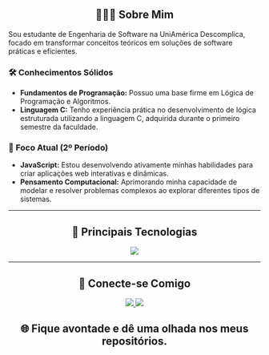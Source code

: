 <div align="center">

## 👨🏻‍💻 Sobre Mim

</div>
Sou estudante de Engenharia de Software na UniAmérica Descomplica, focado em transformar conceitos teóricos em soluções de software práticas e eficientes.

### 🛠️ Conhecimentos Sólidos
* **Fundamentos de Programação:** Possuo uma base firme em Lógica de Programação e Algoritmos.
* **Linguagem C:** Tenho experiência prática no desenvolvimento de lógica estruturada utilizando a linguagem C, adquirida durante o primeiro semestre da faculdade.

### 🌱 Foco Atual (2º Período)
* **JavaScript:** Estou desenvolvendo ativamente minhas habilidades para criar aplicações web interativas e dinâmicas.
* **Pensamento Computacional:** Aprimorando minha capacidade de modelar e resolver problemas complexos ao explorar diferentes tipos de sistemas.
---

<div align="center">

## 🚀 Principais Tecnologias

</div>
<p align="center">
  <a href="https://skillicons.dev">
    <img src="https://skillicons.dev/icons?i=html,css,js,git,vscode,github&perline=10" />
  </a>
</p>

---

<div align="center">

## 🔗 Conecte-se Comigo

</div>
<p align="center">
<a href="https://linkedin.com/in/rospirski/" target="_blank">
  <img src="https://img.shields.io/badge/LinkedIn-0077B5?style=for-the-badge&logo=linkedin&logoColor=white" />
</a>
<a href="mailto:joaorospinha@hotmail.com" target="_blank">
  <img src="https://img.shields.io/badge/Email-D14836?style=for-the-badge&logo=gmail&logoColor=white" />
</a>
</p>

<div align="center">

## 🌐 Fique avontade e dê uma olhada nos meus repositórios.

</div>
